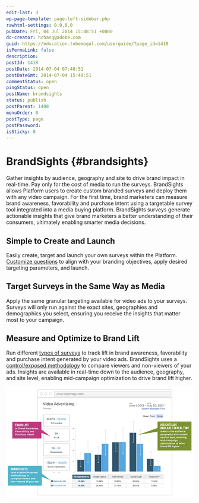 ```yaml
---
edit-last: 3
wp-page-template: page-left-sidebar.php
rawhtml-settings: 0,0,0,0
pubDate: Fri, 04 Jul 2014 15:48:51 +0000
dc-creator: hchang@adobe.com
guid: https://education.tubemogul.com/userguide/?page_id=1418
isPermaLink: false
description: 
postId: 1418
postDate: 2014-07-04 07:48:51
postDateGmt: 2014-07-04 15:48:51
commentStatus: open
pingStatus: open
postName: brandsights
status: publish
postParent: 1408
menuOrder: 0
postType: page
postPassword: 
isSticky: 0
---
```


# BrandSights {#brandsights}

Gather insights by audience, geography and site to drive brand impact in real-time. Pay only for the cost of media to run the surveys.
BrandSights allows Platform users to create custom branded surveys and deploy them with any video campaign. For the first time, brand marketers can measure brand awareness, favorability and purchase intent using a targetable survey tool integrated into a media buying platform. BrandSights surveys generate actionable insights that give brand marketers a better understanding of their consumers, ultimately enabling smarter media decisions.

## Simple to Create and Launch
  
Easily create, target and launch your own surveys within the Platform. [Customize questions](brandsights/survey-planning/writing-survey-questions.md) to align with your branding objectives, apply desired targeting parameters, and launch.
  
## Target Surveys in the Same Way as Media
  
Apply the same granular targeting available for video ads to your surveys. Surveys will only run against the exact sites, geographies and demographics you select, ensuring you receive the insights that matter most to your campaign.   

## Measure and Optimize to Brand Lift
  
Run different [types of surveys](brandsights/types-surveys.md) to track lift in brand awareness, favorability and purchase intent generated by your video ads. BrandSights uses a [control/exposed methodology](brandsights/survey-planning/controlexposed-methodology.md) to compare viewers and non-viewers of your ads. Insights are available in real-time down to the audience, geography, and site level, enabling mid-campaign optimization to drive brand lift higher.

[ ![BrandSights](assets/brandsights.jpg)](assets/brandsights.jpg) 
